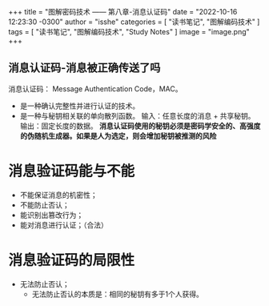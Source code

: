 +++
title = "图解密码技术 —— 第八章-消息认证码"
date = "2022-10-16 12:23:30 -0300"
author = "isshe"
categories = [ "读书笔记", "图解编码技术" ]
tags = [ "读书笔记", "图解编码技术", "Study Notes" ]
image = "image.png"
+++


消息认证码-消息被正确传送了吗
---
消息认证码： Message Authentication Code，MAC。
* 是一种确认完整性并进行认证的技术。
* 是一种与秘钥相关联的单向散列函数。
输入：任意长度的消息 + 共享秘钥。
输出：固定长度的数据。
**消息认证码使用的秘钥必须是密码学安全的、高强度的伪随机生成器。如果是人为选定，则会增加秘钥被推测的风险**

# 消息验证码能与不能
* 不能保证消息的机密性；
* 不能防止否认；
* 能识别出篡改行为；
* 能对消息进行认证；（合法）

# 消息验证码的局限性
* 无法防止否认；
    * 无法防止否认的本质是：相同的秘钥有多于1个人获得。